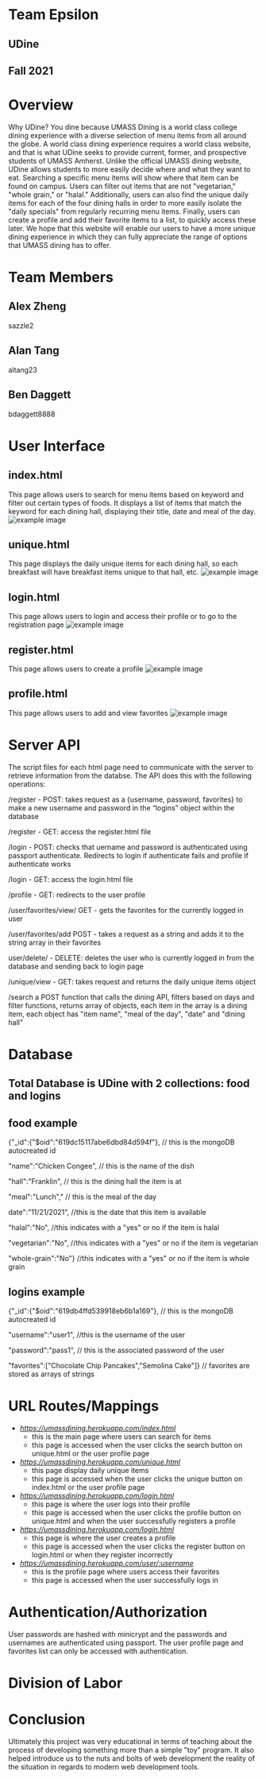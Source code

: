 # Team Epsilon
## UDine
## Fall 2021

# Overview
Why UDine? You dine because UMASS Dining is a world class college dining experience with a diverse selection of menu items from all around the globe. A world class dining experience requires a world class website, and that is what UDine seeks to provide  current, former, and prospective students of UMASS Amherst. Unlike the official UMASS dining website, UDine allows students to more easily decide where and what they want to eat. Searching a specific menu items will show where that item can be found on campus. Users can filter out items that are not "vegetarian," "whole grain," or "halal." Additionally, users can also find the unique daily items for each of the four dining halls in order to more easily isolate the "daily specials" from regularly recurring menu items. Finally, users can create a profile and add their favorite items to a list, to quickly access these later. We hope that this website will enable our users to have a more unique dining experience in which they can fully appreciate the range of options that UMASS dining has to offer. 

# Team Members
## Alex Zheng
sazzle2
## Alan Tang
altang23
## Ben Daggett
bdaggett8888

# User Interface
## index.html
This page allows users to search for menu items based on keyword and filter out certain types of foods. It displays a list of items that match the keyword for each dining hall, displaying their title, date and meal of the day.
![example image](/img/final/index.jpg)

## unique.html
This page displays the daily unique items for each dining hall, so each breakfast will have breakfast items unique to that hall, etc. 
![example image](/img/final/unique.jpg)

## login.html
This page allows users to login and access their profile or to go to the registration page
![example image](/img/final/login.jpg)

## register.html
This page allows users to create a profile
![example image](/img/final/register.jpg)

## profile.html
This page allows users to add and view favorites
![example image](/img/final/profile.jpg)

# Server API
The script files for each html page need to communicate with the server to retrieve information from the databse. The API does this with the following operations:

/register - POST: takes request as a {username, password, favorites} to make a new username and password in the “logins” object within the database

/register - GET: access the register.html file 

/login - POST: checks that uername and password is authenticated using passport authenticate. Redirects to login if authenticate fails and profile if authenticate works

/login - GET: access the login.html file

/profile - GET: redirects to the user profile

/user/favorites/view/ GET - gets the favorites for the currently logged in user

/user/favorites/add POST - takes a request as a string and adds it to the string array in their favorites 

user/delete/ - DELETE: deletes the user who is currently logged in from the database and sending back to login page

/unique/view - GET: takes request and returns the daily unique items object

/search a POST function that calls the dining API, filters based on days and filter functions, returns array of objects, each item in the array is a dining item, each object has "item name", "meal of the day", "date" and "dining hall"

# Database
## Total Database is UDine with 2 collections: food and logins

## food example 
{"_id":{"$oid":"619dc15117abe6dbd84d594f"}, // this is the mongoDB autocreated id

"name":"Chicken Congee", // this is the name of the dish

"hall":"Franklin", // this is the dining hall the item is at

"meal":"Lunch"," // this is the meal of the day 

date":"11/21/2021", //this is the date that this item is available

"halal":"No", //this indicates with a "yes" or no if the item is halal

"vegetarian":"No", //this indicates with a "yes" or no if the item is vegetarian

"whole-grain":"No"} //this indicates with a "yes" or no if the item is whole grain

## logins example
{"_id":{"$oid":"619db4ffd539918eb6b1a169"}, // this is the mongoDB autocreated id

"username":"user1", //this is the username of the user

"password":"pass1", // this is the associated password of the user

"favorites":["Chocolate Chip Pancakes","Semolina Cake"]} // favorites are stored as arrays of strings

# URL Routes/Mappings
- *https://umassdining.herokuapp.com/index.html* 
  - this is the main page where users can search for items
  - this page is accessed when the user clicks the search button on unique.html or the user profile page
- *https://umassdining.herokuapp.com/unique.html*
  - this page display daily unique items
  - this page is accessed when the user clicks the unique button on index.html or the user profile page
- *https://umassdining.herokuapp.com/login.html*
  - this page is where the user logs into their profile
  - this page is accessed when the user clicks the profile button on unique.html and when the user successfully registers a profile
- *https://umassdining.herokuapp.com/login.html*
  - this page is where the user creates a profile
  - this page is accessed when the user clicks the register button on login.html or when they register incorrectly
- *https://umassdining.herokuapp.com/user/:username*
  - this is the profile page where users access their favorites
  - this page is accessed when the user successfully logs in

# Authentication/Authorization
User passwords are hashed with minicrypt and the passwords and usernames are authenticated using passport. The user profile page and favorites list can only be accessed with authentication. 

# Division of Labor

# Conclusion
Ultimately this project was very educational in terms of teaching about the process of developing something more than a simple "toy" program. It also helped introduce us to the nuts and bolts of web development the reality of the situation in regards to modern web development tools. 
